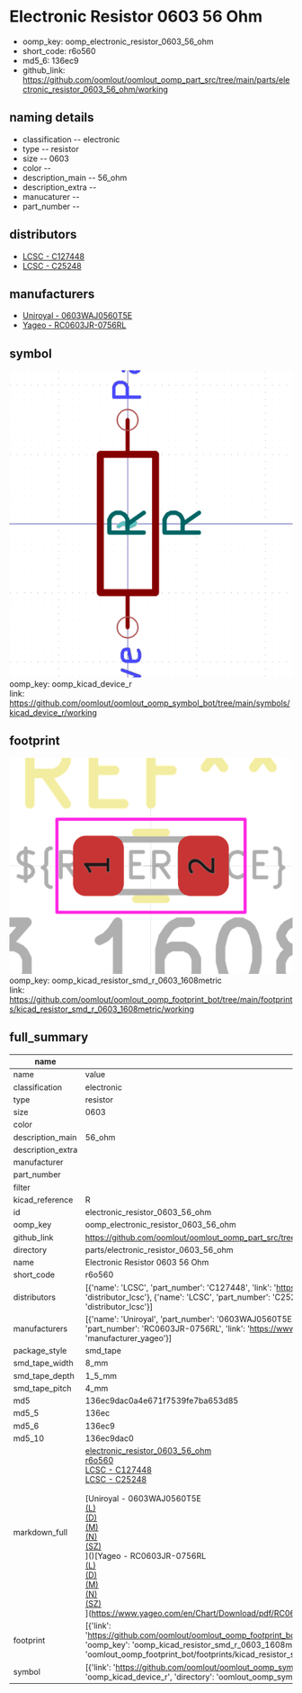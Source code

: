 # Electronic Resistor 0603 56 Ohm

  
* oomp_key: oomp_electronic_resistor_0603_56_ohm 
* short_code: r6o560
* md5_6: 136ec9  
* github_link: https://github.com/oomlout/oomlout_oomp_part_src/tree/main/parts/electronic_resistor_0603_56_ohm/working  
## naming details
* classification -- electronic
* type -- resistor
* size -- 0603
* color -- 
* description_main -- 56_ohm
* description_extra -- 
* manucaturer -- 
* part_number -- 

## distributors
* [LCSC - C127448](https://lcsc.com/product-detail/C127448.html)  
* [LCSC - C25248](https://lcsc.com/product-detail/C25248.html)  

## manufacturers
* [Uniroyal - 0603WAJ0560T5E]()  
* [Yageo - RC0603JR-0756RL](https://www.yageo.com/en/Chart/Download/pdf/RC0603JR-0756RL)  

## symbol

![](symbol/0/working/working_600.png)  
oomp_key: oomp_kicad_device_r  
link: https://github.com/oomlout/oomlout_oomp_symbol_bot/tree/main/symbols/kicad_device_r/working  

## footprint

![](footprint/0/working/working_600.png)  
oomp_key: oomp_kicad_resistor_smd_r_0603_1608metric  
link: https://github.com/oomlout/oomlout_oomp_footprint_bot/tree/main/footprints/kicad_resistor_smd_r_0603_1608metric/working  

## full_summary
| name | value | 
| --- | --- | 
| name | value | 
| classification | electronic | 
| type | resistor | 
| size | 0603 | 
| color |  | 
| description_main | 56_ohm | 
| description_extra |  | 
| manufacturer |  | 
| part_number |  | 
| filter |  | 
| kicad_reference | R | 
| id | electronic_resistor_0603_56_ohm | 
| oomp_key | oomp_electronic_resistor_0603_56_ohm | 
| github_link | https://github.com/oomlout/oomlout_oomp_part_src/tree/main/parts/electronic_resistor_0603_56_ohm/working | 
| directory | parts/electronic_resistor_0603_56_ohm | 
| name | Electronic Resistor 0603 56 Ohm | 
| short_code | r6o560 | 
| distributors | [{'name': 'LCSC', 'part_number': 'C127448', 'link': 'https://lcsc.com/product-detail/C127448.html', 'id': 'distributor_lcsc'}, {'name': 'LCSC', 'part_number': 'C25248', 'link': 'https://lcsc.com/product-detail/C25248.html', 'id': 'distributor_lcsc'}] | 
| manufacturers | [{'name': 'Uniroyal', 'part_number': '0603WAJ0560T5E', 'link': '', 'id': 'manufacturer_uniroyal'}, {'name': 'Yageo', 'part_number': 'RC0603JR-0756RL', 'link': 'https://www.yageo.com/en/Chart/Download/pdf/RC0603JR-0756RL', 'id': 'manufacturer_yageo'}] | 
| package_style | smd_tape | 
| smd_tape_width | 8_mm | 
| smd_tape_depth | 1_5_mm | 
| smd_tape_pitch | 4_mm | 
| md5 | 136ec9dac0a4e671f7539fe7ba653d85 | 
| md5_5 | 136ec | 
| md5_6 | 136ec9 | 
| md5_10 | 136ec9dac0 | 
| markdown_full | [electronic_resistor_0603_56_ohm](https://github.com/oomlout/oomlout_oomp_part_src/tree/main/parts/electronic_resistor_0603_56_ohm/working)<br>[r6o560](https://github.com/oomlout/oomlout_oomp_part_src/tree/main/parts/electronic_resistor_0603_56_ohm/working)<br>[LCSC - C127448<br>](https://lcsc.com/product-detail/C127448.html)[LCSC - C25248<br>](https://lcsc.com/product-detail/C25248.html)<br>[Uniroyal - 0603WAJ0560T5E<br>[(L)<br>](https://www.lcsc.com/search?q=0603WAJ0560T5E)[(D)<br>](https://www.digikey.com/en/products?,keywords=0603WAJ0560T5E)[(M)<br>](https://www.mouser.com/Search/Refine?Keyword=0603WAJ0560T5E)[(N)<br>](https://www.newark.com/search?st=0603WAJ0560T5E)[(SZ)<br>](https://so.szlcsc.com/global.html?k=0603WAJ0560T5E)]()[Yageo - RC0603JR-0756RL<br>[(L)<br>](https://www.lcsc.com/search?q=RC0603JR-0756RL)[(D)<br>](https://www.digikey.com/en/products?,keywords=RC0603JR-0756RL)[(M)<br>](https://www.mouser.com/Search/Refine?Keyword=RC0603JR-0756RL)[(N)<br>](https://www.newark.com/search?st=RC0603JR-0756RL)[(SZ)<br>](https://so.szlcsc.com/global.html?k=RC0603JR-0756RL)](https://www.yageo.com/en/Chart/Download/pdf/RC0603JR-0756RL) | 
| footprint | [{'link': 'https://github.com/oomlout/oomlout_oomp_footprint_bot/tree/main/foootprntss/kicad_resistor_smd_r_0603_1608metric', 'oomp_key': 'oomp_kicad_resistor_smd_r_0603_1608metric', 'directory': 'oomlout_oomp_footprint_bot/footprints/kicad_resistor_smd_r_0603_1608metric//working/working.kicad_mod'}] | 
| symbol | [{'link': 'https://github.com/oomlout/oomlout_oomp_symbol_bot/tree/main/symbols/kicad_device_r', 'oomp_key': 'oomp_kicad_device_r', 'directory': 'oomlout_oomp_symbol_bot/symbols/kicad_device_r//working/working.kicad_sym'}] | 
